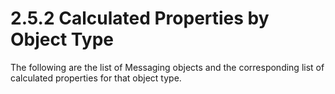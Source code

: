 <html dir="LTR" xmlns:mshelp="http://msdn.microsoft.com/mshelp" xmlns:ddue="http://ddue.schemas.microsoft.com/authoring/2003/5" xmlns:xlink="http://www.w3.org/1999/xlink" xmlns:tool="http://www.microsoft.com/tooltip">
    <head>
        <meta http-equiv="Content-Type" content="text/html; CHARSET=utf-8"></meta>
        <meta name="save" content="history"></meta>
        <title>2.5.2 Calculated Properties by Object Type</title>
        <xml>
            <mshelp:toctitle title="2.5.2 Calculated Properties by Object Type"></mshelp:toctitle>
            <mshelp:rltitle title="[MS-PST]: Calculated Properties by Object Type"></mshelp:rltitle>
            <mshelp:keyword index="A" term="4bd99355-42f6-4ff7-841f-7ed04e6fd6da"></mshelp:keyword>
            <mshelp:attr name="DCSext.ContentType" value="open specification"></mshelp:attr>
            <mshelp:attr name="AssetID" value="4bd99355-42f6-4ff7-841f-7ed04e6fd6da"></mshelp:attr>
            <mshelp:attr name="TopicType" value="kbRef"></mshelp:attr>
            <mshelp:attr name="DCSext.Title" value="[MS-PST]: Calculated Properties by Object Type" />
        </xml>
    </head>
    <body>
        <div id="header">
            <h1 class="heading">2.5.2 Calculated Properties by Object Type</h1>
        </div>
        <div id="mainSection">
            <div id="mainBody">
                <div id="allHistory" class="saveHistory"></div>
                <div id="sectionSection0" class="section" name="collapseableSection">
                    

<p>The following are the list of Messaging objects and the
corresponding list of calculated properties for that object type.</p>
                </div>
            </div>
        </div>
    </body>
</html>